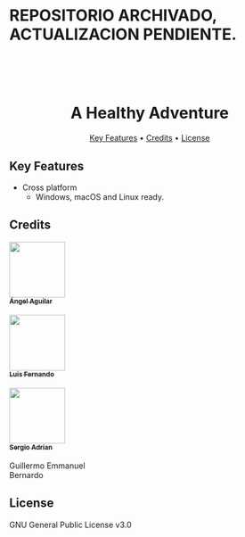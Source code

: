 # REPOSITORIO ARCHIVADO, ACTUALIZACION PENDIENTE.
<h1 align="center">
  <br>
  <br>
  A Healthy Adventure
  <br>
</h1>

<p align="center">
  <a href="#key-features">Key Features</a> •
  <a href="#credits">Credits</a> •
  <a href="#license">License</a>
</p>


## Key Features

* Cross platform
  - Windows, macOS and Linux ready.

## Credits

[<img src="https://avatars0.githubusercontent.com/u/25912819?s=460&v=4" width="100px;"/><br /><sub><b>Ángel Aguilar</b></sub>](http://angelaguilar.me)<br/>   
[<img src="https://avatars3.githubusercontent.com/u/42031477?s=460&v=4" width="100px;"/><br /><sub><b>Luis Fernando</b></sub>](https://github.com/Fernando0409)<br/>   
[<img src="https://avatars1.githubusercontent.com/u/45363387?s=460&v=4" width="100px;"/><br /><sub><b>Sergio Adrian</b></sub>](https://github.com/DewarAugust)<br/>   
Guillermo Emmanuel <br/>
Bernardo <br/>

## License

GNU General Public License v3.0
